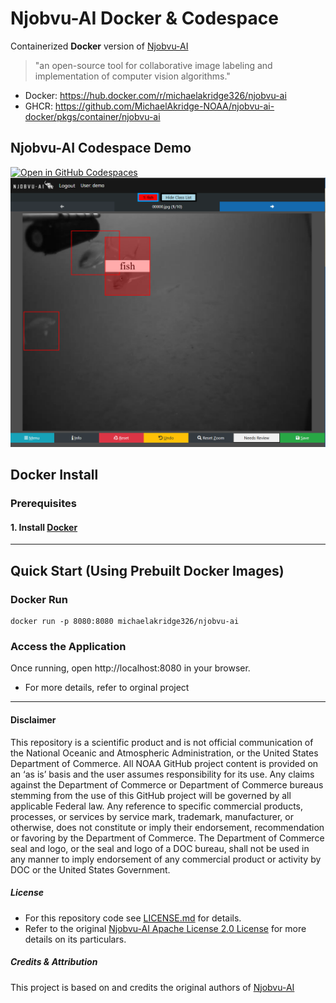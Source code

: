 # Njobvu-AI Docker & Codespace 

Containerized **Docker** version of [Njobvu-AI](https://github.com/sullichrosu/Njobvu-AI) 
> "an open-source tool for collaborative image labeling and implementation of computer vision algorithms."
- Docker: https://hub.docker.com/r/michaelakridge326/njobvu-ai
- GHCR: https://github.com/MichaelAkridge-NOAA/njobvu-ai-docker/pkgs/container/njobvu-ai

## Njobvu-AI Codespace Demo 
[![Open in GitHub Codespaces](https://github.com/codespaces/badge.svg)](https://codespaces.new/MichaelAkridge-NOAA/njobvu-ai-docker?devcontainer_path=.devcontainer%2Fnjobvu-ai%2Fdevcontainer.json)
![](docs/s1.png)
## Docker Install
### **Prerequisites**
#### 1. Install [Docker](https://docs.docker.com/get-docker/)

---
## **Quick Start (Using Prebuilt Docker Images)**
### Docker Run
```
docker run -p 8080:8080 michaelakridge326/njobvu-ai
```

### Access the Application
Once running, open http://localhost:8080 in your browser.
- For more details, refer to orginal project

----------
#### Disclaimer
This repository is a scientific product and is not official communication of the National Oceanic and Atmospheric Administration, or the United States Department of Commerce. All NOAA GitHub project content is provided on an ‘as is’ basis and the user assumes responsibility for its use. Any claims against the Department of Commerce or Department of Commerce bureaus stemming from the use of this GitHub project will be governed by all applicable Federal law. Any reference to specific commercial products, processes, or services by service mark, trademark, manufacturer, or otherwise, does not constitute or imply their endorsement, recommendation or favoring by the Department of Commerce. The Department of Commerce seal and logo, or the seal and logo of a DOC bureau, shall not be used in any manner to imply endorsement of any commercial product or activity by DOC or the United States Government.

##### License
- For this repository code see [LICENSE.md](./LICENSE.md) for details.
- Refer to the original [Njobvu-AI Apache License 2.0 License](https://github.com/sullichrosu/Njobvu-AI/blob/main/LICENSE) for more details on its particulars.

##### Credits & Attribution
This project is based on and credits the original authors of [Njobvu-AI](https://github.com/sullichrosu/Njobvu-AI)
